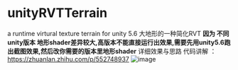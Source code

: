 # unityRVTTerrain
a runtime virtural texture terrain for unity 5.6
大地形的一种简化RVT
<b>因为 不同unity版本 地形shader差异较大,高版本不能直接运行出效果,需要先用unity5.6跑出截图效果,然后改你需要的版本里地形shader</b>
详细效果与思路 代码讲解 ：https://zhuanlan.zhihu.com/p/552748937
![image](https://user-images.githubusercontent.com/1196715/184493900-e7ee2251-7a67-42a5-927d-6b3a4c4f54ca.png)
